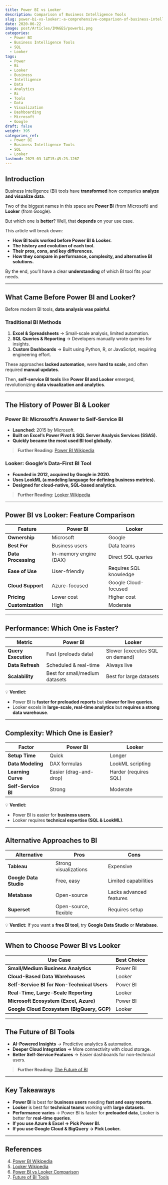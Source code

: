```yaml
---
title: Power BI vs Looker
description: Comparison of Business Intelligence Tools
slug: power-bi-vs-looker:-a-comprehensive-comparison-of-business-intelligence-tools
date: 2020-06-22
image: post/Articles/IMAGES/powerbi.png
categories:
  - Power BI
  - Business Intelligence Tools
  - SQL
  - Looker
tags:
  - Power
  - Bi
  - Looker
  - Business
  - Intelligence
  - Data
  - Analytics
  - Bi
  - Tools
  - Data
  - Visualization
  - Dashboarding
  - Microsoft
  - Google
draft: false
weight: 395
categories_ref:
  - Power BI
  - Business Intelligence Tools
  - SQL
  - Looker
lastmod: 2025-03-14T15:45:23.126Z
---
```

<!-- 
# Power BI vs Looker: A Comprehensive Comparison of Business Intelligence Tools
-->

## Introduction

Business Intelligence (BI) tools have **transformed** how companies **analyze and visualize data**.

Two of the biggest names in this space are **Power BI** (from Microsoft) and **Looker** (from Google).

But which one is **better**? Well, that **depends** on your use case.

This article will break down:

* **How BI tools worked before Power BI & Looker.**
* **The history and evolution of each tool.**
* **Their pros, cons, and key differences.**
* **How they compare in performance, complexity, and alternative BI solutions.**

By the end, you’ll have a clear **understanding** of which BI tool fits your needs.

***

## What Came Before Power BI and Looker?

Before modern BI tools, **data analysis was painful**.

### **Traditional BI Methods**

1. **Excel & Spreadsheets** → Small-scale analysis, limited automation.
2. **SQL Queries & Reporting** → Developers manually wrote queries for insights.
3. **Custom Dashboards** → Built using Python, R, or JavaScript, requiring engineering effort.

These approaches **lacked automation**, were **hard to scale**, and often required **manual updates**.

Then, **self-service BI tools** like **Power BI and Looker** emerged, revolutionizing **data visualization and analytics**.

***

## The History of Power BI & Looker

### **Power BI: Microsoft’s Answer to Self-Service BI**

* **Launched:** 2015 by Microsoft.
* **Built on Excel’s Power Pivot & SQL Server Analysis Services (SSAS).**
* **Quickly became the most used BI tool globally.**

> **Further Reading:** [Power BI Wikipedia](https://en.wikipedia.org/wiki/Microsoft_Power_BI)

### **Looker: Google’s Data-First BI Tool**

* **Founded in 2012, acquired by Google in 2020.**
* **Uses LookML (a modeling language for defining business metrics).**
* **Designed for cloud-native, SQL-based analytics.**

> **Further Reading:** [Looker Wikipedia](https://en.wikipedia.org/wiki/Looker_\(business_intelligence_software\))

***

## Power BI vs Looker: Feature Comparison

| Feature             | Power BI               | Looker                 |
| ------------------- | ---------------------- | ---------------------- |
| **Ownership**       | Microsoft              | Google                 |
| **Best For**        | Business users         | Data teams             |
| **Data Processing** | In-memory engine (DAX) | Direct SQL queries     |
| **Ease of Use**     | User-friendly          | Requires SQL knowledge |
| **Cloud Support**   | Azure-focused          | Google Cloud-focused   |
| **Pricing**         | Lower cost             | Higher cost            |
| **Customization**   | High                   | Moderate               |

***

## Performance: Which One is Faster?

| Metric              | Power BI                       | Looker                          |
| ------------------- | ------------------------------ | ------------------------------- |
| **Query Execution** | Fast (preloads data)           | Slower (executes SQL on demand) |
| **Data Refresh**    | Scheduled & real-time          | Always live                     |
| **Scalability**     | Best for small/medium datasets | Best for large datasets         |

💡 **Verdict:**

* Power BI is **faster for preloaded reports** but **slower for live queries**.
* Looker excels in **large-scale, real-time analytics** but **requires a strong data warehouse**.

***

## Complexity: Which One is Easier?

| Factor              | Power BI               | Looker                |
| ------------------- | ---------------------- | --------------------- |
| **Setup Time**      | Quick                  | Longer                |
| **Data Modeling**   | DAX formulas           | LookML scripting      |
| **Learning Curve**  | Easier (drag-and-drop) | Harder (requires SQL) |
| **Self-Service BI** | Strong                 | Moderate              |

💡 **Verdict:**

* Power BI is easier for **business users**.
* Looker requires **technical expertise (SQL & LookML)**.

***

## Alternative Approaches to BI

| Alternative            | Pros                  | Cons                    |
| ---------------------- | --------------------- | ----------------------- |
| **Tableau**            | Strong visualizations | Expensive               |
| **Google Data Studio** | Free, easy            | Limited capabilities    |
| **Metabase**           | Open-source           | Lacks advanced features |
| **Superset**           | Open-source, flexible | Requires setup          |

💡 **Verdict:** If you want a **free BI tool**, try **Google Data Studio** or **Metabase**.

***

## When to Choose Power BI vs Looker

| Use Case                                    | Best Choice |
| ------------------------------------------- | ----------- |
| **Small/Medium Business Analytics**         | Power BI    |
| **Cloud-Based Data Warehouses**             | Looker      |
| **Self-Service BI for Non-Technical Users** | Power BI    |
| **Real-Time, Large-Scale Reporting**        | Looker      |
| **Microsoft Ecosystem (Excel, Azure)**      | Power BI    |
| **Google Cloud Ecosystem (BigQuery, GCP)**  | Looker      |

***

## The Future of BI Tools

* **AI-Powered Insights** → Predictive analytics & automation.
* **Deeper Cloud Integration** → More connectivity with cloud storage.
* **Better Self-Service Features** → Easier dashboards for non-technical users.

> **Further Reading:** [The Future of BI](https://www.forbes.com/sites/forbestechcouncil/2022/02/10/the-future-of-business-intelligence/)

***

## Key Takeaways

* **Power BI** is best for **business users** needing **fast and easy reports**.
* **Looker** is best for **technical teams** working with **large datasets**.
* **Performance varies** → Power BI is faster for **preloaded data**, Looker is better for **real-time queries**.
* **If you use Azure & Excel → Pick Power BI.**
* **If you use Google Cloud & BigQuery → Pick Looker.**

***

## References

4. [Power BI Wikipedia](https://en.wikipedia.org/wiki/Microsoft_Power_BI)
5. [Looker Wikipedia](https://en.wikipedia.org/wiki/Looker_\(business_intelligence_software\))
6. [Power BI vs Looker Comparison](https://www.gartner.com/reviews/compare/microsoft-power-bi-vs-looker)
7. [Future of BI Tools](https://www.forbes.com/sites/forbestechcouncil/2022/02/10/the-future-of-business-intelligence/)
